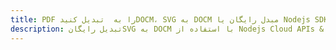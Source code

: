 ---title: PDF را به  تبدیل کنیدDOCM، SVG به DOCM مبدل رایگان یا Nodejs SDKdescription: تبدیل رایگانSVG به DOCM با استفاده از Nodejs Cloud APIs & SDK همچنین اسناد PDF را در Cloud ایجاد، ویرایش و رندر کنید.---